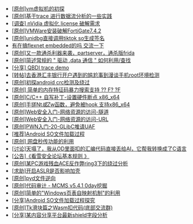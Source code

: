 + [[原创]vm虚拟机的初探](https://bbs.kanxue.com/thread-284883.htm)
+ [[原创]基于trace 进行数据流分析的一些实践](https://bbs.kanxue.com/thread-285243.htm)
+ [[调查] nVidia 虚拟化 license 破解需求](https://bbs.kanxue.com/thread-276710.htm)
+ [[原创]VMWare安装破解FortiGate7.4.2](https://bbs.kanxue.com/thread-284794.htm)
+ [[原创]unidbg直接调用tiktok so生成签名](https://bbs.kanxue.com/thread-285623.htm)
+ [有在搞flexnet embedded的吗 交流一下](https://bbs.kanxue.com/thread-285907.htm)
+ [[原创]又一款通杀利器来袭，partserver，通杀版frida](https://bbs.kanxue.com/thread-285628.htm)
+ [[原创]简述常规的 " 驱动 .data 通信 " 如何利用/查找](https://bbs.kanxue.com/thread-285348.htm)
+ [[分享] QBDI trace demo](https://bbs.kanxue.com/thread-285857.htm)
+ [[转帖]去香港汇丰银行开户遇到的尴尬事到漫谈手机root环境检测](https://bbs.kanxue.com/thread-285754.htm)
+ [[原创]初探android crc检测及绕过](https://bbs.kanxue.com/thread-285790.htm)
+ [[原创] 简单的内存特征码暴力搜索支持 ?? F? ?F](https://bbs.kanxue.com/thread-284451.htm)
+ [[原创]C/C++ 自写补丁-设置硬件断点 x86_x64](https://bbs.kanxue.com/thread-283839.htm)
+ [[原创]手搓Nt*或Zw*函数，避免被hook 支持x86_x64](https://bbs.kanxue.com/thread-284264.htm)
+ [[原创]Web安全入门-网络资源的访问-隧道](https://bbs.kanxue.com/thread-285925.htm)
+ [[原创]Web安全入门-网络资源的访问-URL](https://bbs.kanxue.com/thread-285924.htm)
+ [[原创]PWN入门-20-GLibC堆请UAF](https://bbs.kanxue.com/thread-285923.htm)
+ [[推荐]Android SO文件加载过程](https://bbs.kanxue.com/thread-285818.htm)
+ [[原创] 网盘秒传功能的利用](https://bbs.kanxue.com/thread-284783.htm)
+ [[讨论]天塌了，我从OD里面扣的汇编代码直接丢给AI，它帮我转换成了C语言](https://bbs.kanxue.com/thread-285927.htm)
+ [[公告]《看雪安全论坛基本规则 》](https://bbs.kanxue.com/thread-71978.htm)
+ [[原创]某PC游戏残血ACE反作弊ring3下的绕过分析](https://bbs.kanxue.com/thread-284667.htm)
+ [[求助]开启ASLR是否影响加壳](https://bbs.kanxue.com/thread-285922.htm)
+ [[原创]pyd文件逆向](https://bbs.kanxue.com/thread-285496.htm)
+ [[原创]代码审计 - MCMS v5.4.1 0day挖掘](https://bbs.kanxue.com/thread-284806.htm)
+ [[原创]简单的"Windows页表自映射机制"的利用](https://bbs.kanxue.com/thread-285332.htm)
+ [[分享]Android  SO文件加载过程探究](https://bbs.kanxue.com/thread-285788.htm)
+ [[原创]Tk滑块篇之Wasm扣代码(底部交流群)](https://bbs.kanxue.com/thread-285928.htm)
+ [[分享]某内容分享平台最新shield字段分析](https://bbs.kanxue.com/thread-285929.htm)
